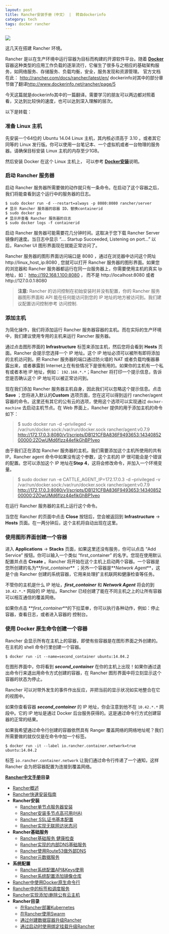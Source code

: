 ```yaml
---
layout: post
title: Rancher安装手册（中文） |  转自dockerinfo
category: tech
tags: docker rancher
---
```

![](https://cdn.kelu.org/blog/tags/rancher.jpg)

这几天在搭建 Rancher 环境。

Rancher 是以在生产环境中运行容器为目标而构建的开源软件平台。随着 [**Docker**](http://www.dockerinfo.net/) 容器这种类型的应用工作负载的逐渐流行，它催生了很多与之相应的基础架构服务，如网络服务、存储服务、负载均衡，安全，服务发现和资源管理。
官方文档在此： <http://rancher.com/docs/rancher/latest/en/>
dockerinfo对其中的部分章节做了翻译<http://www.dockerinfo.net/rancher/page/5>

今天这篇就是dockerinfo其中的一篇翻译。需要学习的朋友可以两边都对照着看，又达到比较快的速度，也可以达到深入理解的层次。

以下是转载：

### 准备 Linux 主机

先安装一个64位的 Ubuntu 14.04 Linux 主机，其内核必须高于 3.10 。或者其它同等的 Linux 发行版。你可以使用一台笔记本、一个虚拟机或者一台物理的服务器。请确保目标安装 Linux 主机的内存至少1GB。

然后安装 Docker 在这个 Linux 主机上， 可以参考 [**Docker安装**](http://www.dockerinfo.net/dockerinstall)说明。

### 启动 Rancher 服务器

启动 Rancher 服务器所需要做的动作就只有一条命令。在启动了这个容器之后，我们将能查看到这个运行中的服务器的日志。

```
$ sudo docker run -d --restart=always -p 8080:8080 rancher/server
# 显示 Rancher 服务器的容器 ID，替换containerid
$ sudo docker ps
# 显示并查看 Rancher 服务器的日志
$ sudo docker logs -f containerid
```

启动 Rancher 服务器可能需要花几分钟时间。这取决于您下载 Rancher Server镜像的速度。当日志中显示 “…. Startup Succeeded, Listening on port…” 以后，Rancher UI 图形界面现在就能正常访问了。

Rancher 服务器的图形界面访问端口是 8080 ，通过在浏览器中访问这个网址 http://linux_host_ip:8080 , 您就可以打开 Rancher 服务器的图形界面。如果您的浏览器和 Rancher 服务器都运行在同一台服务器上，你需要使用主机的真实 Ip 地址，如： http://192.168.1.100:8080 ， 而不是 http://localhost:8080 或者http://127.0.0.1:8080

> **注意:** Rancher 的访问控制在初始安装时并没有配置，你的 Rancher 服务器图形界面和 API 能在任何能访问到您的 IP 地址的地方被访问到。我们建议配置访问控制参考 访问控制.

### 添加主机

为简化操作，我们将添加运行 Rancher 服务器容器的主机。而在实际的生产环境中，我们建议使用专用的主机来运行 Rancher 服务器。

通过点击图形界面的 **Infrastructure** 标签来添加主机，然后您将会看到 **Hosts** 页面。Rancher 会提示您选择一个 IP 地址。这个 IP 地址必须可以被所有即将添加的主机访问到。把 Rancher 服务器的端口通过防火墙的 NAT 或者负载均衡器暴露出来，或者暴露到 Internet上在有些情况下是很有用的。如果你的主机有一个私有或者本地 IP 地址，例如： `192.168.*.*`；Rancher 将打印一个提示信息，告诉您是否确认这个 IP 地址可以被正常访问到。

现在我们添加 Rancher 服务器主机自身，因此我们可以忽略这个提示信息。点击 **Save** ；您将进入默认的**Custom** 选项页面，您在这可以得到运行 rancher/agent 容器的命令。这里还有其它的公有云的选项，使用这个选项可以实现通过 `docker-machine` 去启动主机节点。在 Web 界面上，Rancher 提供的用于添加主机的命令如下：

> $ sudo docker run -d –privileged -v /var/run/docker.sock:/var/run/docker.sock rancher/agent:v0.7.9 http://172.17.0.3:8080/v1/scripts/DB121CFBA836F9493653:1434085200000:2ZOwUMd6fIzz44efikGhBP1veo

由于我们正在添加 Rancher 服务器的主机，我们需要添加这个主机所使用的共有 IP。Rancher agent 命令中如果没有这个参数，这个主机的 IP 很可能会是个错误的配置。您可以添加这个 IP 地址在**Step 4**，这将会修改命令，并加入一个环境变量。

> $ sudo docker run -e CATTLE_AGENT_IP=172.17.0.3 -d –privileged -v /var/run/docker.sock:/var/run/docker.sock rancher/agent:v0.7.9 http://172.17.0.3:8080/v1/scripts/DB121CFBA836F9493653:1434085200000:2ZOwUMd6fIzz44efikGhBP1veo

在运行 Rancher 服务器的主机上运行这个命令。

当您在 Rancher 的页面中点击 **Close** 按钮后，您会被返回到 **Infrastructure** -> **Hosts** 页面。在一两分钟后，这个主机将自动出现在这里。

### 使用图形界面创建一个容器

进入 **Applications** -> **Stacks** 页面，如果这里还没有服务，你可以点击 “Add Service” 按钮。你可以输入一个类似 “first_container” 的名字。您现在使用默认配置并点击 **Create** 。Rancher 将开始在这个主机上启动两个容器。一个容器是您所创建的名为**_first_container_** ；另外一个容器是**_Network Agent_**，这是个由 Rancher 创建的系统容器，它用来处理扩主机联网和健康检查等任务。

不管你的主机是什么 IP 地址，**_first_container_** 和 **_Network Agent_** 将会的到 `10.42.*.*` 网段的 IP 地址。Rancher 已经创建了能在不同主机之上的让所有容器可以相互通信的覆盖网络。

如果你点击 **_first_container_**的下拉菜单，你可以执行各种动作，例如：停止容器，查看日志，或者进入容器的 控制台。

### 使用 Docker 原生命令创建一个容器

Rancher 会显示所有在主机上的容器，即使有些容器是在图形界面之外创建的。在主机的 shell 命令行里创建一个容器。

```
$ docker run -it --name=second_container ubuntu:14.04.2
```

在图形界面中，你将看到 **_second_container_** 在你的主机上出现！如果你通过退出命令行来退出用命令方式创建的容器，在 Rancher 图形界面中将立刻显示这个容器的状态为停止。

Rancher 可以对带外发生的事件作出反应，并把当前的显示状况如实地整合在它的视图中。

如果你查看容器 **_second_container_** 的 IP 地址，你会注意到他不在 `10.42.*.*` 网段中。它的 IP 地址是通过 Docker 后台服务获得的。这是通过命令行方式创建容器的正常的结果。

如果我希望通过命令行创建的容器依然具有 Ranger 覆盖网络的网络地址呢？我们所需要做的就仅仅是在命令中加一个标签。

```
$ docker run -it --label io.rancher.container.network=true ubuntu:14.04.2
```

标签 `io.rancher.container.network` 让我们通过命令行传递了一个通知，这样 Rancher 会为把容器配置为连接到覆盖网络。

**[Rancher中文手册](http://www.dockerinfo.net/docker/rancher%e4%b8%ad%e6%96%87%e6%89%8b%e5%86%8c "更多关于 Rancher中文手册 的文章")目录**

*   [Rancher概述](http://www.dockerinfo.net/238.html)
*   [Rancher快速安装指南](http://www.dockerinfo.net/247.html)
*   **Rancher安装**
    *   [Rancher单节点服务器安装](http://www.dockerinfo.net/258.html "Rancher单节点服务器安装-DockerInfo")
    *   [Rancher安装多节点高可用(HA)](http://www.dockerinfo.net/260.html "Rancher安装多节点高可用(HA)-DockerInfo")
    *   [Rancher SSL证书基本配置](http://www.dockerinfo.net/264.html "Rancher SSL证书基本配置-DockerInfo")
    *   [Rancher实现无联网访状态问](http://www.dockerinfo.net/267.html "Rancher实现无联网访状态问-DockerInfo")
*   **Rancher基础服务**
    *   [Rancher基础服务 健康检查](http://www.dockerinfo.net/274.html "Rancher基础服务 健康检查-DockerInfo")
    *   [Rancher实现的内部DNS基础服务](http://www.dockerinfo.net/278.html "Rancher实现的内部DNS基础服务-DockerInfo")
    *   [Rancher使用Route53做外部DNS](http://www.dockerinfo.net/280.html "Rancher使用Route53做外部DNS-DockerInfo")
    *   [Rancher元数据服务](http://www.dockerinfo.net/282.html "Rancher元数据服务-DockerInfo")
*   **系统配置**
    *   [Rancher系统配置API&Keys使用](http://www.dockerinfo.net/284.html "Rancher系统配置API&Keys使用-DockerInfo")
    *   [Rancher系统配置添加镜像仓库](http://www.dockerinfo.net/286.html "Rancher系统配置添加镜像仓库-DockerInfo")
*   [Rancher中使用Docker原生命令行](http://www.dockerinfo.net/288.html "Rancher中使用Docker原生命令行-DockerInfo")
*   [Rancher中的标签和调度服务](http://www.dockerinfo.net/292.html "Rancher中的标签和调度服务-DockerInfo")
*   [Rancher实现添加\删除公有云主机](http://www.dockerinfo.net/272.html "Rancher实现添加\删除公有云主机-DockerInfo")
*   **Rancher目录**
    *   [在Rancher部署Kubernetes](http://www.dockerinfo.net/294.html "在Rancher部署Kubernetes-DockerInfo")
    *   [在Rancher使用Swarm](http://www.dockerinfo.net/296.html "在Rancher使用Swarm-DockerInfo")
    *   [通过创建数据容器升级Rancher](http://www.dockerinfo.net/298.html "通过创建数据容器升级Rancher-DockerInfo")
    *   [通过启动时使用绑定挂载升级Rancher](http://www.dockerinfo.net/300.html "通过启动时使用绑定挂载升级Rancher-DockerInfo")

